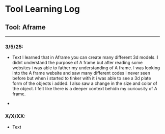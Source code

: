 # Tool Learning Log

## Tool: Aframe

---

### 3/5/25:
* Text
I learned that in Aframe you can create many different 3d models. I didnt understand the purpose of A frame but after reading some websites i was able to father my understanding of A frame. I was looking into the A frame website and saw many different codes i never seen before but when i started to tinker with it i was able to see a 3d plate form of the objects i added. I also saw a change in the size and color of the object. I felt like there is a deeper context behidn my curiousity of A frame.
-
### X/X/XX:
* Text


<!-- 
* Links you used today (websites, videos, etc)
* Things you tried, progress you made, etc
* Challenges, a-ha moments, etc
* Questions you still have
* What you're going to try next
-->
